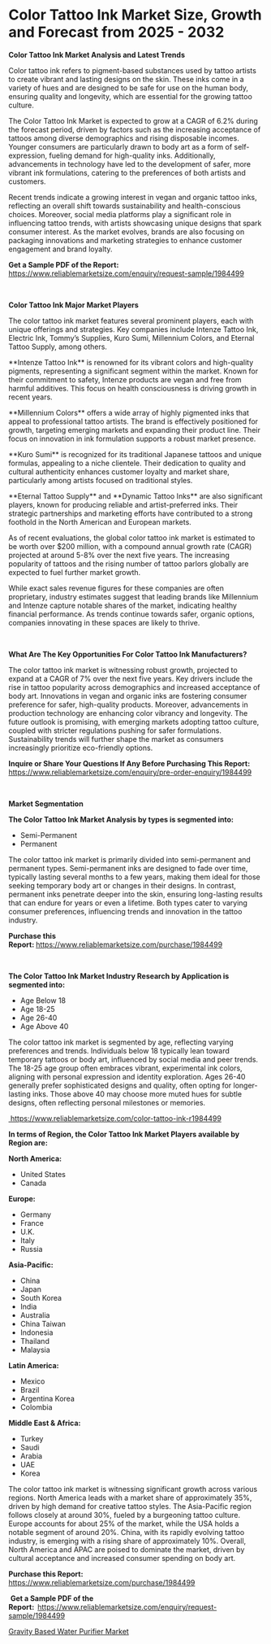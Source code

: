 <p><h1>Color Tattoo Ink Market Size, Growth and Forecast from 2025 - 2032</h1></p><p><strong>Color Tattoo Ink Market Analysis and Latest Trends</strong></p>
<p><p>Color tattoo ink refers to pigment-based substances used by tattoo artists to create vibrant and lasting designs on the skin. These inks come in a variety of hues and are designed to be safe for use on the human body, ensuring quality and longevity, which are essential for the growing tattoo culture.</p><p>The Color Tattoo Ink Market is expected to grow at a CAGR of 6.2% during the forecast period, driven by factors such as the increasing acceptance of tattoos among diverse demographics and rising disposable incomes. Younger consumers are particularly drawn to body art as a form of self-expression, fueling demand for high-quality inks. Additionally, advancements in technology have led to the development of safer, more vibrant ink formulations, catering to the preferences of both artists and customers.</p><p>Recent trends indicate a growing interest in vegan and organic tattoo inks, reflecting an overall shift towards sustainability and health-conscious choices. Moreover, social media platforms play a significant role in influencing tattoo trends, with artists showcasing unique designs that spark consumer interest. As the market evolves, brands are also focusing on packaging innovations and marketing strategies to enhance customer engagement and brand loyalty.</p></p>
<p><strong>Get a Sample PDF of the Report:&nbsp;</strong> <a href="https://www.reliablemarketsize.com/enquiry/request-sample/1984499?utm_campaign=3201&utm_medium=2&utm_source=Github&utm_content=ia&utm_term=05042025&utm_id=color-tattoo-ink">https://www.reliablemarketsize.com/enquiry/request-sample/1984499</a></p>
<p>&nbsp;</p>
<p><strong>Color Tattoo Ink Major Market Players</strong></p>
<p><p>The color tattoo ink market features several prominent players, each with unique offerings and strategies. Key companies include Intenze Tattoo Ink, Electric Ink, Tommy’s Supplies, Kuro Sumi, Millennium Colors, and Eternal Tattoo Supply, among others.</p><p>**Intenze Tattoo Ink** is renowned for its vibrant colors and high-quality pigments, representing a significant segment within the market. Known for their commitment to safety, Intenze products are vegan and free from harmful additives. This focus on health consciousness is driving growth in recent years.</p><p>**Millennium Colors** offers a wide array of highly pigmented inks that appeal to professional tattoo artists. The brand is effectively positioned for growth, targeting emerging markets and expanding their product line. Their focus on innovation in ink formulation supports a robust market presence.</p><p>**Kuro Sumi** is recognized for its traditional Japanese tattoos and unique formulas, appealing to a niche clientele. Their dedication to quality and cultural authenticity enhances customer loyalty and market share, particularly among artists focused on traditional styles.</p><p>**Eternal Tattoo Supply** and **Dynamic Tattoo Inks** are also significant players, known for producing reliable and artist-preferred inks. Their strategic partnerships and marketing efforts have contributed to a strong foothold in the North American and European markets.</p><p>As of recent evaluations, the global color tattoo ink market is estimated to be worth over $200 million, with a compound annual growth rate (CAGR) projected at around 5-8% over the next five years. The increasing popularity of tattoos and the rising number of tattoo parlors globally are expected to fuel further market growth.</p><p>While exact sales revenue figures for these companies are often proprietary, industry estimates suggest that leading brands like Millennium and Intenze capture notable shares of the market, indicating healthy financial performance. As trends continue towards safer, organic options, companies innovating in these spaces are likely to thrive.</p></p>
<p>&nbsp;</p>
<p><strong>What Are The Key Opportunities For Color Tattoo Ink Manufacturers?</strong></p>
<p><p>The color tattoo ink market is witnessing robust growth, projected to expand at a CAGR of 7% over the next five years. Key drivers include the rise in tattoo popularity across demographics and increased acceptance of body art. Innovations in vegan and organic inks are fostering consumer preference for safer, high-quality products. Moreover, advancements in production technology are enhancing color vibrancy and longevity. The future outlook is promising, with emerging markets adopting tattoo culture, coupled with stricter regulations pushing for safer formulations. Sustainability trends will further shape the market as consumers increasingly prioritize eco-friendly options.</p></p>
<p><strong>Inquire or Share Your Questions If Any Before Purchasing This Report:</strong> <a href="https://www.reliablemarketsize.com/enquiry/pre-order-enquiry/1984499?utm_campaign=3201&utm_medium=2&utm_source=Github&utm_content=ia&utm_term=05042025&utm_id=color-tattoo-ink">https://www.reliablemarketsize.com/enquiry/pre-order-enquiry/1984499</a></p>
<p>&nbsp;</p>
<p><strong>Market Segmentation</strong></p>
<p><strong>The Color Tattoo Ink Market Analysis by types is segmented into:</strong></p>
<p><ul><li>Semi-Permanent</li><li>Permanent</li></ul></p>
<p><p>The color tattoo ink market is primarily divided into semi-permanent and permanent types. Semi-permanent inks are designed to fade over time, typically lasting several months to a few years, making them ideal for those seeking temporary body art or changes in their designs. In contrast, permanent inks penetrate deeper into the skin, ensuring long-lasting results that can endure for years or even a lifetime. Both types cater to varying consumer preferences, influencing trends and innovation in the tattoo industry.</p></p>
<p><strong>Purchase this Report:&nbsp;</strong><a href="https://www.reliablemarketsize.com/purchase/1984499?utm_campaign=3201&utm_medium=2&utm_source=Github&utm_content=ia&utm_term=05042025&utm_id=color-tattoo-ink">https://www.reliablemarketsize.com/purchase/1984499</a></p>
<p>&nbsp;</p>
<p><strong>The Color Tattoo Ink Market Industry Research by Application is segmented into:</strong></p>
<p><ul><li>Age Below 18</li><li>Age 18-25</li><li>Age 26-40</li><li>Age Above 40</li></ul></p>
<p><p>The color tattoo ink market is segmented by age, reflecting varying preferences and trends. Individuals below 18 typically lean toward temporary tattoos or body art, influenced by social media and peer trends. The 18-25 age group often embraces vibrant, experimental ink colors, aligning with personal expression and identity exploration. Ages 26-40 generally prefer sophisticated designs and quality, often opting for longer-lasting inks. Those above 40 may choose more muted hues for subtle designs, often reflecting personal milestones or memories.</p></p>
<p><a href="https://www.reliablemarketsize.com/color-tattoo-ink-r1984499?utm_campaign=3201&utm_medium=2&utm_source=Github&utm_content=ia&utm_term=05042025&utm_id=color-tattoo-ink">&nbsp;https://www.reliablemarketsize.com/color-tattoo-ink-r1984499</a></p>
<p><strong>In terms of Region, the Color Tattoo Ink Market Players available by Region are:</strong></p>
<p>
    <p> <strong> North America: </strong>
        <ul>
            <li>United States</li>
            <li>Canada</li>
        </ul>
        </p> 
    <p> <strong> Europe: </strong>
        <ul>
            <li>Germany</li>
            <li>France</li>
            <li>U.K.</li>
            <li>Italy</li>
            <li>Russia</li>
        </ul>
        </p> 
    <p> <strong> Asia-Pacific: </strong>
        <ul>
            <li>China</li>
            <li>Japan</li>
            <li>South Korea</li>
            <li>India</li>
            <li>Australia</li>
            <li>China Taiwan</li>
            <li>Indonesia</li>
            <li>Thailand</li>
            <li>Malaysia</li>
        </ul>
        </p> 
    <p> <strong> Latin America: </strong>
        <ul>
            <li>Mexico</li>
            <li>Brazil</li>
            <li>Argentina Korea</li>
            <li>Colombia</li>
        </ul>
        </p> 
    <p> <strong> Middle East & Africa: </strong>
        <ul>
            <li>Turkey</li>
            <li>Saudi</li>
            <li>Arabia</li>
            <li>UAE</li>
            <li>Korea</li>
        </ul>
    </p>
    </p>
<p><p>The color tattoo ink market is witnessing significant growth across various regions. North America leads with a market share of approximately 35%, driven by high demand for creative tattoo styles. The Asia-Pacific region follows closely at around 30%, fueled by a burgeoning tattoo culture. Europe accounts for about 25% of the market, while the USA holds a notable segment of around 20%. China, with its rapidly evolving tattoo industry, is emerging with a rising share of approximately 10%. Overall, North America and APAC are poised to dominate the market, driven by cultural acceptance and increased consumer spending on body art.</p></p>
<p><strong>Purchase this Report: </strong><a href="https://www.reliablemarketsize.com/purchase/1984499?utm_campaign=3201&utm_medium=2&utm_source=Github&utm_content=ia&utm_term=05042025&utm_id=color-tattoo-ink">https://www.reliablemarketsize.com/purchase/1984499</a></p>
<p>&nbsp;<strong>Get a Sample PDF of the Report:&nbsp;&nbsp;</strong><a href="https://www.reliablemarketsize.com/enquiry/request-sample/1984499?utm_campaign=3201&utm_medium=2&utm_source=Github&utm_content=ia&utm_term=05042025&utm_id=color-tattoo-ink">https://www.reliablemarketsize.com/enquiry/request-sample/1984499</a></p>
<p><strong></strong></p>
<p><p><a href="https://github.com/vigoseiler/Market-Research-Report-List-1/blob/main/gravity-based-water-purifier-market.md?utm_campaign=3201&utm_medium=2&utm_source=Github&utm_content=ia&utm_term=05042025&utm_id=color-tattoo-ink">Gravity Based Water Purifier Market</a></p></p>